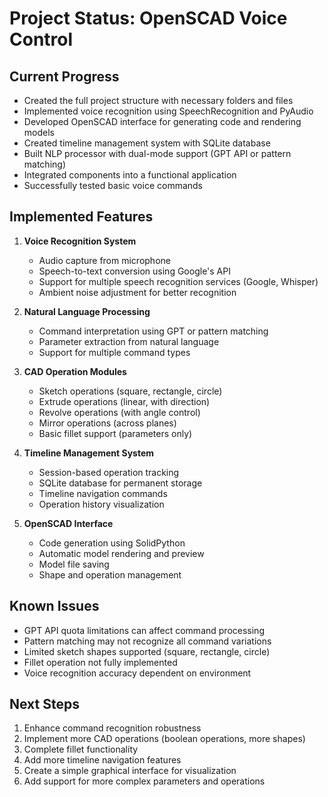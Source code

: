 # Project Status: OpenSCAD Voice Control

## Current Progress
- Created the full project structure with necessary folders and files
- Implemented voice recognition using SpeechRecognition and PyAudio
- Developed OpenSCAD interface for generating code and rendering models
- Created timeline management system with SQLite database
- Built NLP processor with dual-mode support (GPT API or pattern matching)
- Integrated components into a functional application
- Successfully tested basic voice commands

## Implemented Features
1. **Voice Recognition System**
   - Audio capture from microphone
   - Speech-to-text conversion using Google's API
   - Support for multiple speech recognition services (Google, Whisper)
   - Ambient noise adjustment for better recognition

2. **Natural Language Processing**
   - Command interpretation using GPT or pattern matching
   - Parameter extraction from natural language
   - Support for multiple command types

3. **CAD Operation Modules**
   - Sketch operations (square, rectangle, circle)
   - Extrude operations (linear, with direction)
   - Revolve operations (with angle control)
   - Mirror operations (across planes)
   - Basic fillet support (parameters only)

4. **Timeline Management System**
   - Session-based operation tracking
   - SQLite database for permanent storage
   - Timeline navigation commands
   - Operation history visualization

5. **OpenSCAD Interface**
   - Code generation using SolidPython
   - Automatic model rendering and preview
   - Model file saving
   - Shape and operation management

## Known Issues
- GPT API quota limitations can affect command processing
- Pattern matching may not recognize all command variations
- Limited sketch shapes supported (square, rectangle, circle)
- Fillet operation not fully implemented
- Voice recognition accuracy dependent on environment

## Next Steps
1. Enhance command recognition robustness
2. Implement more CAD operations (boolean operations, more shapes)
3. Complete fillet functionality
4. Add more timeline navigation features
5. Create a simple graphical interface for visualization
6. Add support for more complex parameters and operations